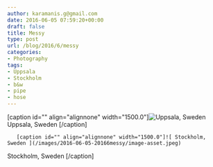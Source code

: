 ```yaml
---
author: karamanis.g@gmail.com
date: 2016-06-05 07:59:20+00:00
draft: false
title: Messy
type: post
url: /blog/2016/6/messy
categories:
- Photography
tags:
- Uppsala
- Stockholm
- b&w
- pipe
- hose
---
```


[caption id="" align="alignnone" width="1500.0"]![ Uppsala, Sweden ](/images/2016-06-05-20166messy/image-asset.jpeg)
 Uppsala, Sweden [/caption] 
  


  
       [caption id="" align="alignnone" width="1500.0"]![ Stockholm, Sweden ](/images/2016-06-05-20166messy/image-asset.jpeg)
 Stockholm, Sweden [/caption]
